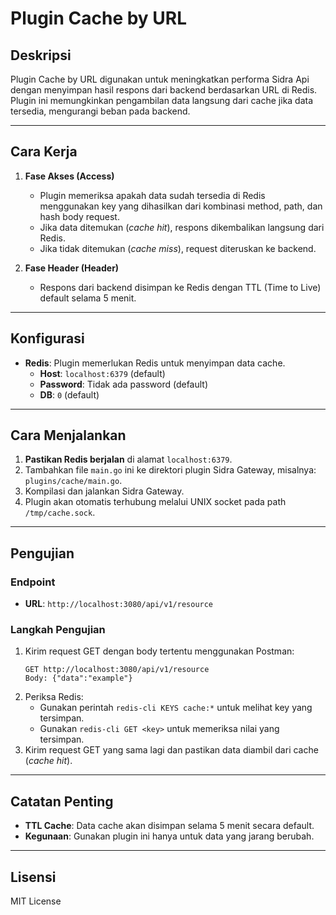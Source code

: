 # Plugin Cache by URL

## Deskripsi
Plugin Cache by URL digunakan untuk meningkatkan performa Sidra Api dengan menyimpan hasil respons dari backend berdasarkan URL di Redis. Plugin ini memungkinkan pengambilan data langsung dari cache jika data tersedia, mengurangi beban pada backend.

---

## Cara Kerja
1. **Fase Akses (Access)**
   - Plugin memeriksa apakah data sudah tersedia di Redis menggunakan key yang dihasilkan dari kombinasi method, path, dan hash body request.
   - Jika data ditemukan (*cache hit*), respons dikembalikan langsung dari Redis.
   - Jika tidak ditemukan (*cache miss*), request diteruskan ke backend.

2. **Fase Header (Header)**
   - Respons dari backend disimpan ke Redis dengan TTL (Time to Live) default selama 5 menit.

---

## Konfigurasi
- **Redis**: Plugin memerlukan Redis untuk menyimpan data cache.
  - **Host**: `localhost:6379` (default)
  - **Password**: Tidak ada password (default)
  - **DB**: `0` (default)

---

## Cara Menjalankan
1. **Pastikan Redis berjalan** di alamat `localhost:6379`.
2. Tambahkan file `main.go` ini ke direktori plugin Sidra Gateway, misalnya: `plugins/cache/main.go`.
3. Kompilasi dan jalankan Sidra Gateway.
4. Plugin akan otomatis terhubung melalui UNIX socket pada path `/tmp/cache.sock`.

---

## Pengujian

### Endpoint
- **URL**: `http://localhost:3080/api/v1/resource`

### Langkah Pengujian
1. Kirim request GET dengan body tertentu menggunakan Postman:
   ```plaintext
   GET http://localhost:3080/api/v1/resource
   Body: {"data":"example"}
   ```
2. Periksa Redis:
   - Gunakan perintah `redis-cli KEYS cache:*` untuk melihat key yang tersimpan.
   - Gunakan `redis-cli GET <key>` untuk memeriksa nilai yang tersimpan.
3. Kirim request GET yang sama lagi dan pastikan data diambil dari cache (*cache hit*).

---

## Catatan Penting
- **TTL Cache**: Data cache akan disimpan selama 5 menit secara default.
- **Kegunaan**: Gunakan plugin ini hanya untuk data yang jarang berubah.

---

## Lisensi
MIT License
